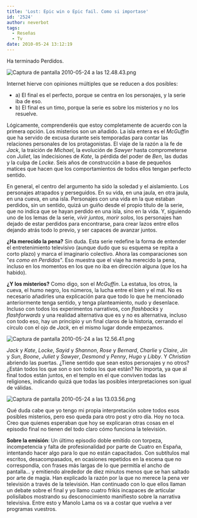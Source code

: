 ```yaml
---
title: 'Lost: Epic win o Epic fail. Como si importase'
id: '2524'
author: neverbot
tags:
  - Reseñas
  - Tv
date: 2010-05-24 13:12:19
---
```


Ha terminado Perdidos.

![Captura de pantalla 2010-05-24 a las 12.48.43.png](./Captura-de-pantalla-2010-05-24-a-las-12.48.43.png)

Internet hierve con opiniones múltiples que se reducen a dos posibles:

*   a) El final es el perfecto, porque se centra en los personajes, y la serie iba de eso.
*   b) El final es un timo, porque la serie es sobre los misterios y no los resuelve.

Lógicamente, comprenderéis que estoy completamente de acuerdo con la primera opción. Los misterios son un añadido. La isla entera es el _McGuffin_ que ha servido de excusa durante seis temporadas para contar las relaciones personales de los protagonistas. El viaje de la razón a la fe de _Jack_, la traición de _Michael_, la evolución de _Sawyer_ hasta comprometerse con _Juliet_, las indecisiones de _Kate_, la pérdida del poder de _Ben_, las dudas y la culpa de _Locke_. Seis años de construcción a base de pequeños matices que hacen que los comportamientos de todos ellos tengan perfecto sentido.

En general, el centro del argumento ha sido la soledad y el aislamiento. Los personajes atrapados y perseguidos. En su vida, en una jaula, en otra jaula, en una cueva, en una isla. Personajes con una vida en la que estaban perdidos, sin un sentido, quizá un guiño desde el propio título de la serie, que no indica que se hayan perdido en una isla, sino en la vida. Y, siguiendo uno de los lemas de la serie, _vivir juntos, morir solos_, los personajes han dejado de estar perdidos para encontrarse, para crear lazos entre ellos dejando atrás todo lo previo, y ser capaces de avanzar juntos.

**¿Ha merecido la pena?** Sin duda. Esta serie redefine la forma de entender el entretenimiento televisivo (aunque dudo que su esquema se repita a corto plazo) y marca el imaginario colectivo. Ahora las comparaciones son "_es como en Perdidos_". Eso muestra que el viaje ha merecido la pena, incluso en los momentos en los que no iba en dirección alguna (que los ha habido).

**¿Y los misterios?** Como digo, son el _McGuffin_. La estatua, los otros, la cueva, el humo negro, los números, la lucha entre el bien y el mal. No es necesario añadirles una explicación para que todo lo que he mencionado anteriormente tenga sentido, y tenga planteamiento, nudo y desenlace. Incluso con todos los experimentos narrativos, con _flashbacks_ y _flashforwards_ y una realidad alternativa que es y no es alternativa, incluso con todo eso, hay un principio y un final claros de la historia, cerrando el círculo con el ojo de _Jack_, en el mismo lugar donde empezamos.

![Captura de pantalla 2010-05-24 a las 12.56.41.png](./Captura-de-pantalla-2010-05-24-a-las-12.56.41.png)

_Jack_ y _Kate_, _Locke_, _Sayid_ y _Shannon_, _Rose_ y _Bernard_, _Charlie_ y _Claire_, _Jin_ y _Sun_, _Boone_, _Juliet_ y _Sawyer_, _Desmond_ y _Penny_, _Hugo_ y _Libby_. Y _Christian_ abriendo las puertas. ¿Tiene sentido que sean estos personajes y no otros? ¿Están todos los que son o son todos los que están? No importa, ya que al final todos están juntos, en el templo en el que conviven todas las religiones, indicando quizá que todas las posibles interpretaciones son igual de válidas.

![Captura de pantalla 2010-05-24 a las 13.03.56.png](./Captura-de-pantalla-2010-05-24-a-las-13.03.56.png)

Qué duda cabe que yo tengo mi propia interpretación sobre todos esos posibles misterios, pero eso queda para otro post y otro día. Hoy no toca. Creo que quienes esperaban que hoy se explicaran otras cosas en el episodio final no tienen del todo claro cómo funciona la televisión.

**Sobre la emisión**: Un último episodio doble emitido con torpeza, incompetencia y falta de profesionalidad por parte de Cuatro en España, intentando hacer algo para lo que no están capacitados. Con subtítulos mal escritos, desacompasados, en ocasiones repetidos en la escena que no correspondía, con frases más largas de lo que permitía el ancho de pantalla... y emitiendo alrededor de diez minutos menos que se han saltado por arte de magia. Han explicado la razón por la que no merece la pena ver televisión a través de la televisión. Han continuado con lo que ellos llaman un debate sobre el final y yo llamo cuatro frikis incapaces de articular polisílabos mostrando su desconocimiento manifiesto sobre la narrativa televisiva. Entre esto y Manolo Lama os va a costar que vuelva a ver programas vuestros.
